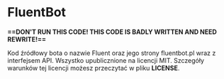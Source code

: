 # FluentBot

**==DON'T RUN THIS CODE! THIS CODE IS BADLY WRITTEN AND NEED REWRITE!==**


Kod źródłowy bota o nazwie Fluent oraz jego strony fluentbot.pl wraz z interfejsem API. Wszystko upublicznione na licencji MIT. Szczegóły warunków tej licencji możesz przeczytać w pliku **LICENSE**.
